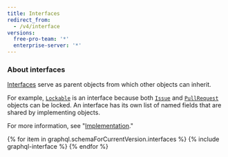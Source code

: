 ```yaml
---
title: Interfaces
redirect_from:
  - /v4/interface
versions:
  free-pro-team: '*'
  enterprise-server: '*'
---
```


### About interfaces

[Interfaces](https://graphql.github.io/graphql-spec/June2018/#sec-Interfaces) serve as parent objects from which other objects can inherit.

For example, [`Lockable`](/v4/interface/lockable/) is an interface because both [`Issue`](/v4/object/issue/) and [`PullRequest`](/v4/object/pullrequest/) objects can be locked. An interface has its own list of named fields that are shared by implementing objects.

For more information, see "[Implementation](/v4/guides/intro-to-graphql#implementation)."

{% for item in graphql.schemaForCurrentVersion.interfaces %}
  {% include graphql-interface %}
{% endfor %}
